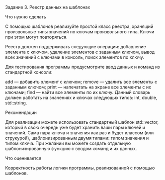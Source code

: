 Задание 3. Реестр данных на шаблонах

Что нужно сделать

С помощью шаблонов реализуйте простой класс реестра, хранящий произвольные типы значений по ключам произвольного типа. Ключи при этом могут повторяться.

Реестр должен поддерживать следующие операции: добавление элемента с ключом, удаление элементов с заданным ключом, вывод всех значений с ключами в консоль, поиск элементов по ключу.

Для тестирования программы предусмотрите ввод данных и команд из стандартной консоли: 

add — добавить элемент с ключом;
remove — удалить все элементы с заданным ключом;
print — напечатать на экране все элементы с их ключами;
find — найти все элементы по их ключу.
Данный словарь должен работать на значениях и ключах следующих типов: int, double, std::string.



Рекомендации

Для реализации можете использовать стандартный шаблон std::vector, который в свою очередь уже будет хранить ваши пары ключей и значений.
Сама пара ключа и значения как раз и будет классом (или струкурой), шаблонизированным двумя типами: типом значения и типом ключа. 
При желании вы можете создать отдельную шаблонизированную функцию с вводом команд и их данных.


Что оценивается

Корректность работы логики программы, реализованной с помощью шаблонов.
